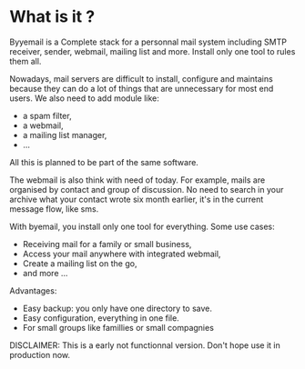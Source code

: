 # What is it ?

Byyemail is a Complete stack for a personnal mail system including SMTP receiver, sender, webmail, 
mailing list and more. Install only one tool to rules them all.

Nowadays, mail servers are difficult to install, configure and maintains because they can do a lot of things 
that are unnecessary for most end users. We also need to add module like:

- a spam filter,
- a webmail,
- a mailing list manager,
- ...

All this is planned to be part of the same software.

The webmail is also think with need of today. For example, mails are organised by contact and 
group of discussion. No need to search in your archive what your contact wrote six month earlier,
it's in the current message flow, like sms.

With byemail, you install only one tool for everything.
Some use cases:

- Receiving mail for a family or small business,
- Access your mail anywhere with integrated webmail,
- Create a mailing list on the go,
- and more ...

Advantages:

- Easy backup: you only have one directory to save.
- Easy configuration, everything in one file.
- For small groups like famillies or small compagnies

DISCLAIMER: This is a early not functionnal version. Don't hope use it in production now.
